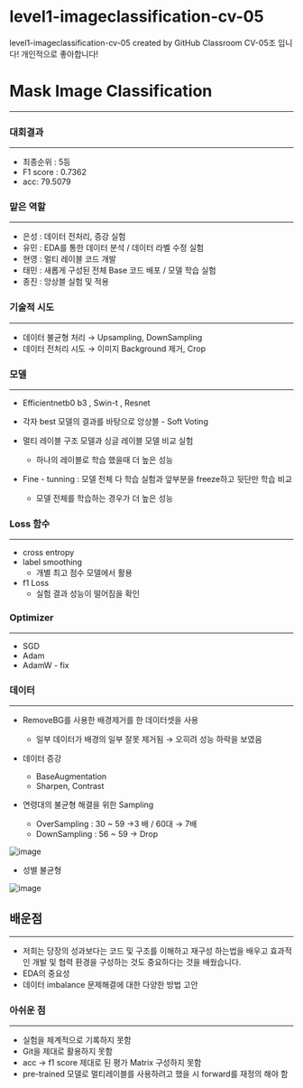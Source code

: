 # level1-imageclassification-cv-05
level1-imageclassification-cv-05 created by GitHub Classroom
CV-05조 입니다!
개인적으로 좋아합니다!

# Mask Image Classification

---

### 대회결과

---

- 최종순위 : 5등
- F1 score : 0.7362
- acc: 79.5079

### 맡은 역할

---

- 은성 : 데이터 전처리, 증강 실험
- 유민 : EDA를 통한 데이터 분석 / 데이터 라벨 수정 실험
- 현영 : 멀티 레이블 코드 개발
- 태민 : 새롭게 구성된 전체 Base 코드 배포 / 모델 학습 실험
- 종진 : 앙상블 실험 및 적용

### 기술적 시도

---

- 데이터 불균형 처리 → Upsampling, DownSampling
- 데이터 전처리 시도 → 이미지 Background 제거, Crop

### 모델

---

- Efficientnetb0 b3 , Swin-t , Resnet

 

- 각자 best 모델의 결과를 바탕으로 앙상블 - Soft Voting

- 멀티 레이블 구조 모델과 싱글 레이블 모델 비교 실험
    - 하나의 레이블로 학습 했을때 더 높은 성능
- Fine - tunning : 모델 전체 다 학습 실험과 앞부분을 freeze하고 뒷단만 학습 비교
    - 모델 전체를 학습하는 경우가 더 높은 성능

### Loss 함수

---

- cross entropy
- label smoothing
    - 개별 최고 점수 모델에서 활용
- f1 Loss
    - 실험 결과 성능이 떨어짐을 확인

### Optimizer

---

- SGD
- Adam
- AdamW - fix

### 데이터

---

- RemoveBG를 사용한 배경제거를 한 데이터셋을 사용
    - 일부 데이터가 배경의 일부 잘못 제거됨 → 오히려 성능 하락을 보였음
    
- 데이터 증강
    - BaseAugmentation
    - Sharpen, Contrast
    
- 연령대의 불균형 해결을 위한 Sampling
    - OverSampling : 30 ~ 59 →3 배 / 60대 → 7배
    - DownSampling : 56 ~ 59 → Drop

![image](https://github.com/boostcampaitech6/level1-imageclassification-cv-05/assets/98599867/6c8edfe7-b9e2-4a15-b1b5-d186a57c6de1)


- 성별 불균형

![image](https://github.com/boostcampaitech6/level1-imageclassification-cv-05/assets/98599867/dfcbafcb-beca-41d6-8924-1a44a064e3cc)


## 배운점

---

- 저희는 당장의 성과보다는 코드 및 구조를 이해하고 재구성 하는법을 배우고 효과적인 개발 및 협력 환경을 구성하는 것도 중요하다는 것을 배웠습니다.
- EDA의 중요성
- 데이터 imbalance 문제해결에 대한 다양한 방법 고안

### 아쉬운 점

---

- 실험을 체계적으로 기록하지 못함
- Git을 제대로 활용하지 못함
- acc → f1 score 제대로 된 평가 Matrix 구성하지 못함
- pre-trained 모델로 멀티레이블를 사용하려고 했을 시 forward를 재정의 해야 함
